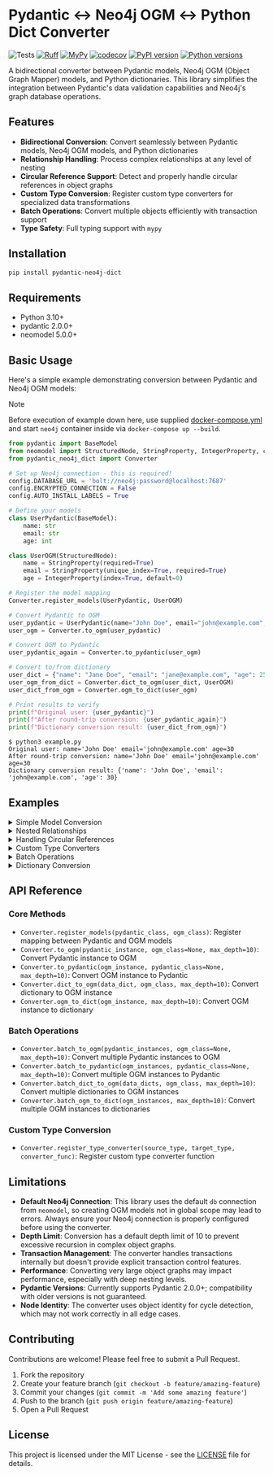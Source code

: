 # Pydantic ↔ Neo4j OGM ↔ Python Dict Converter

![Tests](https://github.com/HardMax71/pydantic-neo4j-dict/actions/workflows/python-tests.yml/badge.svg)
[![Ruff](https://github.com/HardMax71/pydantic-neo4j-dict/actions/workflows/python-tests.yml/badge.svg?branch=main&event=push&label=ruff)](https://github.com/HardMax71/pydantic-neo4j-dict/actions/workflows/python-tests.yml)
[![MyPy](https://github.com/HardMax71/pydantic-neo4j-dict/actions/workflows/python-tests.yml/badge.svg?branch=main&event=push&label=mypy)](https://github.com/HardMax71/pydantic-neo4j-dict/actions/workflows/python-tests.yml)
[![codecov](https://codecov.io/gh/HardMax71/pydantic-neo4j-dict/branch/main/graph/badge.svg)](https://codecov.io/gh/HardMax71/pydantic-neo4j-dict)
[![PyPI version](https://badge.fury.io/py/pydantic-neo4j-dict.svg)](https://badge.fury.io/py/pydantic-neo4j-dict)
[![Python versions](https://img.shields.io/pypi/pyversions/pydantic-neo4j-dict.svg)](https://pypi.org/project/pydantic-neo4j-dict/)

A bidirectional converter between Pydantic models, Neo4j OGM (Object Graph Mapper) models, and Python dictionaries. This library simplifies the integration between Pydantic's data validation capabilities and Neo4j's graph database operations.

## Features

- **Bidirectional Conversion**: Convert seamlessly between Pydantic models, Neo4j OGM models, and Python dictionaries
- **Relationship Handling**: Process complex relationships at any level of nesting
- **Circular Reference Support**: Detect and properly handle circular references in object graphs
- **Custom Type Conversion**: Register custom type converters for specialized data transformations
- **Batch Operations**: Convert multiple objects efficiently with transaction support
- **Type Safety**: Full typing support with `mypy`

## Installation

```bash
pip install pydantic-neo4j-dict
```

## Requirements

- Python 3.10+
- pydantic 2.0.0+
- neomodel 5.0.0+

## Basic Usage

Here's a simple example demonstrating conversion between Pydantic and Neo4j OGM models:

> [!NOTE]  
> Before execution of example down here, use supplied [docker-compose.yml](https://github.com/HardMax71/pydantic-neo4j-dict/blob/main/docker-compose.yml)
> and start `neo4j` container inside via `docker-compose up --build`.

```python
from pydantic import BaseModel
from neomodel import StructuredNode, StringProperty, IntegerProperty, config
from pydantic_neo4j_dict import Converter

# Set up Neo4j connection - this is required!
config.DATABASE_URL = 'bolt://neo4j:password@localhost:7687'
config.ENCRYPTED_CONNECTION = False
config.AUTO_INSTALL_LABELS = True

# Define your models
class UserPydantic(BaseModel):
    name: str
    email: str
    age: int

class UserOGM(StructuredNode):
    name = StringProperty(required=True)
    email = StringProperty(unique_index=True, required=True)
    age = IntegerProperty(index=True, default=0)

# Register the model mapping
Converter.register_models(UserPydantic, UserOGM)

# Convert Pydantic to OGM
user_pydantic = UserPydantic(name="John Doe", email="john@example.com", age=30)
user_ogm = Converter.to_ogm(user_pydantic)

# Convert OGM to Pydantic
user_pydantic_again = Converter.to_pydantic(user_ogm)

# Convert to/from dictionary
user_dict = {"name": "Jane Doe", "email": "jane@example.com", "age": 25}
user_ogm_from_dict = Converter.dict_to_ogm(user_dict, UserOGM)
user_dict_from_ogm = Converter.ogm_to_dict(user_ogm)

# Print results to verify
print(f"Original user: {user_pydantic}")
print(f"After round-trip conversion: {user_pydantic_again}")
print(f"Dictionary conversion result: {user_dict_from_ogm}")
```

``` 
$ python3 example.py
Original user: name='John Doe' email='john@example.com' age=30
After round-trip conversion: name='John Doe' email='john@example.com' age=30
Dictionary conversion result: {'name': 'John Doe', 'email': 'john@example.com', 'age': 30}
```

## Examples

<details>
<summary>Simple Model Conversion</summary>

This example demonstrates basic conversion between Pydantic models and Neo4j OGM models:

```python
from pydantic import BaseModel
from neomodel import StructuredNode, StringProperty, IntegerProperty, UniqueIdProperty, config
from pydantic_neo4j_dict import Converter

# Set up Neo4j connection - this is required!
config.DATABASE_URL = 'bolt://neo4j:password@localhost:7687'
config.ENCRYPTED_CONNECTION = False
config.AUTO_INSTALL_LABELS = True

# Define Pydantic model
class ProductPydantic(BaseModel):
    uid: str
    name: str
    price: float
    sku: str

# Define Neo4j OGM model
class ProductOGM(StructuredNode):
    uid = UniqueIdProperty()
    name = StringProperty(required=True)
    price = IntegerProperty(required=True)
    sku = StringProperty(unique_index=True, required=True)

# Register the models
Converter.register_models(ProductPydantic, ProductOGM)

# Create a Pydantic instance
product = ProductPydantic(
    uid="123e4567-e89b-12d3-a456-426614174000",
    name="Wireless Headphones",
    price=99.99,
    sku="WH-X1000"
)

# Convert to Neo4j OGM model
product_ogm = Converter.to_ogm(product)

# Save to database
# product_ogm is already saved during conversion

# Query from database
retrieved_product = ProductOGM.nodes.get(sku="WH-X1000")

# Convert back to Pydantic model
product_pydantic = Converter.to_pydantic(retrieved_product)

print(f"Product: {product_pydantic.name}, Price: {product_pydantic.price}")
```

Output:

``` 
Product: Wireless Headphones, Price: 99
```

</details>

<details>
<summary>Nested Relationships</summary>

This example shows how to handle nested relationships between models:

```python
import random
from typing import List

from neomodel import IntegerProperty, One, RelationshipFrom, RelationshipTo, StringProperty, StructuredNode, config
from pydantic import BaseModel

from pydantic_neo4j_dict import Converter

# Set up Neo4j connection - this is required!
config.DATABASE_URL = 'bolt://neo4j:password@localhost:7687'
config.ENCRYPTED_CONNECTION = False
config.AUTO_INSTALL_LABELS = True


# Define Pydantic models
class AddressPydantic(BaseModel):
    street: str
    city: str
    zip_code: str


class OrderPydantic(BaseModel):
    order_id: str
    amount: float


class CustomerPydantic(BaseModel):
    name: str
    email: str
    address: AddressPydantic
    orders: List[OrderPydantic] = []


# Define Neo4j OGM models
class AddressOGM(StructuredNode):
    street = StringProperty(required=True)
    city = StringProperty(required=True)
    zip_code = StringProperty(required=True)


class OrderOGM(StructuredNode):
    order_id = StringProperty(unique_index=True, required=True)
    amount = IntegerProperty(required=True)
    customer = RelationshipFrom('CustomerOGM', 'PLACED')


class CustomerOGM(StructuredNode):
    name = StringProperty(required=True)
    email = StringProperty(unique_index=True, required=True)
    address = RelationshipTo(AddressOGM, 'HAS_ADDRESS', One)
    orders = RelationshipTo(OrderOGM, 'PLACED')


# Register model mappings
Converter.register_models(AddressPydantic, AddressOGM)
Converter.register_models(OrderPydantic, OrderOGM)
Converter.register_models(CustomerPydantic, CustomerOGM)

# Create a customer with address and orders
email = f"jane{random.randint(1, 1000)}@example.com"
customer = CustomerPydantic(
    name="Jane Smith",
    email=email,
    address=AddressPydantic(
        street="123 Main St",
        city="New York",
        zip_code="10001"
    ),
    orders=[
        OrderPydantic(order_id="ORD-001", amount=125.50),
        OrderPydantic(order_id="ORD-002", amount=75.25)
    ]
)

# Convert to Neo4j OGM model (this will create all related nodes)
customer_ogm = Converter.to_ogm(customer)

# Retrieve and convert back
retrieved_customer = CustomerOGM.nodes.get(email=email)
customer_pydantic = Converter.to_pydantic(retrieved_customer)

print(f"Customer: {customer_pydantic.name}")
print(f"Address: {customer_pydantic.address.street}, {customer_pydantic.address.city}")
print(f"Orders: {len(customer_pydantic.orders)}")
print("Whole dict: \n", customer_pydantic.model_dump())
```

Output:
```
Customer: Jane Smith
Address: 123 Main St, New York
Orders: 2
Whole dict: 
 {'name': 'Jane Smith', 'email': 'jane672@example.com', 'orders': [{'order_id': 'ORD-002', 'amount': 75}, {'order_id': 'ORD-001', 'amount': 125}], 'address': {'street': '123 Main St', 'city': 'New York', 'zip_code': '10001'}}

```

</details>

<details>
<summary>Handling Circular References</summary>

This example demonstrates how the converter handles circular references in object graphs:

```python
from typing import List

from neomodel import (
    StructuredNode, StringProperty, RelationshipTo, config
)
from pydantic import BaseModel

from pydantic_neo4j_dict import Converter

# Set up Neo4j connection - this is required!
config.DATABASE_URL = 'bolt://neo4j:password@localhost:7687'
config.ENCRYPTED_CONNECTION = False
config.AUTO_INSTALL_LABELS = True


# Define Pydantic models with circular references
class PersonPydantic(BaseModel):
    name: str
    friends: List['PersonPydantic'] = []


# Add self-reference resolution
PersonPydantic.model_rebuild()


# Define Neo4j OGM models
class PersonOGM(StructuredNode):
    name = StringProperty(required=True, unique_index=True)
    friends = RelationshipTo('PersonOGM', 'FRIENDS_WITH')


# Register models
Converter.register_models(PersonPydantic, PersonOGM)

# Create instances with circular references
alice = PersonPydantic(name="Alice")
bob = PersonPydantic(name="Bob")
charlie = PersonPydantic(name="Charlie")

# Create circular references
alice.friends = [bob, charlie]
bob.friends = [alice, charlie]
charlie.friends = [alice, bob]

# Convert to Neo4j OGM models (handles circular references)
alice_ogm = Converter.to_ogm(alice)

# Convert back to Pydantic
alice_pydantic = Converter.to_pydantic(alice_ogm)

print(f"{alice_pydantic.name}'s friends: {[friend.name for friend in alice_pydantic.friends]}")
print(f"{alice_pydantic.friends[0].name}'s friends: {[friend.name for friend in alice_pydantic.friends[0].friends]}")
```

Output:
``` 
Alice's friends: ['Charlie', 'Bob']
Charlie's friends: ['Bob', 'Alice']
```

</details>

<details>
<summary>Custom Type Converters</summary>

This example shows how to use custom type converters for specialized data transformations:

```python
from datetime import datetime, date

from neomodel import (
    StructuredNode, StringProperty, DateProperty
)
from neomodel import (
    config
)
from pydantic import BaseModel

from pydantic_neo4j_dict import Converter

# Set up Neo4j connection - this is required!
config.DATABASE_URL = 'bolt://neo4j:password@localhost:7687'
config.ENCRYPTED_CONNECTION = False
config.AUTO_INSTALL_LABELS = True


# Define models
class EventPydantic(BaseModel):
    title: str
    event_date: datetime  # Using Python datetime


class EventOGM(StructuredNode):
    title = StringProperty(required=True)
    event_date = DateProperty(required=True)  # Neo4j uses date


# Register custom type converters
Converter.register_type_converter(
    datetime, date,  # Convert from datetime to date
    lambda dt: dt.date()  # Conversion function
)

Converter.register_type_converter(
    date, datetime,  # Convert from date to datetime
    lambda d: datetime.combine(d, datetime.min.time())  # Conversion function
)

# Register models
Converter.register_models(EventPydantic, EventOGM)

# Create a Pydantic instance with datetime
event = EventPydantic(
    title="Conference",
    event_date=datetime(2023, 10, 15, 9, 0, 0)
)

# Convert to Neo4j OGM (datetime will be converted to date)
event_ogm = Converter.to_ogm(event)

# Convert back to Pydantic (date will be converted to datetime)
event_pydantic = Converter.to_pydantic(event_ogm)

print(f"Event: {event_pydantic.title}")
print(f"Date: {event_pydantic.event_date}")
print(f"Type: {type(event_pydantic.event_date)}")
print("Whole object:\n", event_pydantic.model_dump())
```

Output:
``` 
Event: Conference
Date: 2023-10-15 09:00:00
Type: <class 'datetime.datetime'>
Whole object:
 {'title': 'Conference', 'event_date': datetime.datetime(2023, 10, 15, 9, 0)}
```

</details>

<details>
<summary>Batch Operations</summary>

This example demonstrates batch conversion of multiple objects:

```python
from neomodel import StructuredNode, StringProperty, IntegerProperty, config
from pydantic import BaseModel

from pydantic_neo4j_dict import Converter

# Set up Neo4j connection - this is required!
config.DATABASE_URL = 'bolt://neo4j:password@localhost:7687'
config.ENCRYPTED_CONNECTION = False
config.AUTO_INSTALL_LABELS = True


# Define models
class ProductPydantic(BaseModel):
    name: str
    sku: str
    price: float
    inventory: int


class ProductOGM(StructuredNode):
    name = StringProperty(required=True)
    sku = StringProperty(unique_index=True, required=True)
    price = IntegerProperty(required=True)
    inventory = IntegerProperty(default=0)


# Register models
Converter.register_models(ProductPydantic, ProductOGM)

# Create multiple Pydantic instances
products = [
    ProductPydantic(name="Laptop", sku="LT-001", price=1299.99, inventory=10),
    ProductPydantic(name="Smartphone", sku="SP-002", price=899.99, inventory=15),
    ProductPydantic(name="Headphones", sku="HP-003", price=199.99, inventory=25),
    ProductPydantic(name="Tablet", sku="TB-004", price=499.99, inventory=8),
    ProductPydantic(name="Smartwatch", sku="SW-005", price=299.99, inventory=12)
]

# Batch convert to OGM models (all in a single transaction)
product_ogms = Converter.batch_to_ogm(products)

print(f"Converted {len(product_ogms)} products to OGM models")

# Batch convert back to Pydantic models
products_pydantic = Converter.batch_to_pydantic(product_ogms)

for product in products_pydantic:
    print(product.model_dump())
```

Output:
``` 
Converted 5 products to OGM models
{'name': 'Laptop', 'sku': 'LT-001', 'price': 1299.99, 'inventory': 10}
{'name': 'Smartphone', 'sku': 'SP-002', 'price': 899.99, 'inventory': 15}
{'name': 'Headphones', 'sku': 'HP-003', 'price': 199.99, 'inventory': 25}
{'name': 'Tablet', 'sku': 'TB-004', 'price': 499.99, 'inventory': 8}
{'name': 'Smartwatch', 'sku': 'SW-005', 'price': 299.99, 'inventory': 12}
```

</details>

<details>
<summary>Dictionary Conversion</summary>

This example shows conversions between dictionaries and OGM models:

```python
from neomodel import StructuredNode, StringProperty, IntegerProperty, config, RelationshipTo

from pydantic_neo4j_dict import Converter

# Set up Neo4j connection - this is required!
config.DATABASE_URL = 'bolt://neo4j:password@localhost:7687'
config.ENCRYPTED_CONNECTION = False
config.AUTO_INSTALL_LABELS = True


# Define Neo4j OGM models
class AddressOGM(StructuredNode):
    street = StringProperty(required=True)
    city = StringProperty(required=True)
    zip_code = StringProperty(required=True)


class PersonOGM(StructuredNode):
    name = StringProperty(required=True)
    age = IntegerProperty(required=True)
    address = RelationshipTo(AddressOGM, 'LIVES_AT')


# Dictionary data with nested relationship
person_dict = {
    "name": "Alex Johnson",
    "age": 32,
    "address": {
        "street": "456 Oak Avenue",
        "city": "San Francisco",
        "zip_code": "94102"
    }
}

# Convert dictionary to OGM model
person_ogm = Converter.dict_to_ogm(person_dict, PersonOGM)

# Convert OGM model back to dictionary
person_dict_again = Converter.ogm_to_dict(person_ogm)

print(person_dict)
print(person_dict_again)
print(f"Person: {person_dict_again['name']}, Age: {person_dict_again['age']}")
print(f"Address: {person_dict_again['address']['street']}, {person_dict_again['address']['city']}")
```

Output:
``` 
{'name': 'Alex Johnson', 'age': 32, 'address': {'street': '456 Oak Avenue', 'city': 'San Francisco', 'zip_code': '94102'}}
{'name': 'Alex Johnson', 'age': 32, 'address': {'street': '456 Oak Avenue', 'city': 'San Francisco', 'zip_code': '94102'}}
Person: Alex Johnson, Age: 32
Address: 456 Oak Avenue, San Francisco
```

</details>

## API Reference

### Core Methods

- `Converter.register_models(pydantic_class, ogm_class)`: Register mapping between Pydantic and OGM models
- `Converter.to_ogm(pydantic_instance, ogm_class=None, max_depth=10)`: Convert Pydantic instance to OGM
- `Converter.to_pydantic(ogm_instance, pydantic_class=None, max_depth=10)`: Convert OGM instance to Pydantic
- `Converter.dict_to_ogm(data_dict, ogm_class, max_depth=10)`: Convert dictionary to OGM instance
- `Converter.ogm_to_dict(ogm_instance, max_depth=10)`: Convert OGM instance to dictionary

### Batch Operations

- `Converter.batch_to_ogm(pydantic_instances, ogm_class=None, max_depth=10)`: Convert multiple Pydantic instances to OGM
- `Converter.batch_to_pydantic(ogm_instances, pydantic_class=None, max_depth=10)`: Convert multiple OGM instances to Pydantic
- `Converter.batch_dict_to_ogm(data_dicts, ogm_class, max_depth=10)`: Convert multiple dictionaries to OGM instances
- `Converter.batch_ogm_to_dict(ogm_instances, max_depth=10)`: Convert multiple OGM instances to dictionaries

### Custom Type Conversion

- `Converter.register_type_converter(source_type, target_type, converter_func)`: Register custom type converter function

## Limitations

- **Default Neo4j Connection**: This library uses the default `db` connection from `neomodel`, so creating OGM models not in global scope may lead to errors. Always ensure your Neo4j connection is properly configured before using the converter.
- **Depth Limit**: Conversion has a default depth limit of 10 to prevent excessive recursion in complex object graphs.
- **Transaction Management**: The converter handles transactions internally but doesn't provide explicit transaction control features.
- **Performance**: Converting very large object graphs may impact performance, especially with deep nesting levels.
- **Pydantic Versions**: Currently supports Pydantic 2.0.0+; compatibility with older versions is not guaranteed.
- **Node Identity**: The converter uses object identity for cycle detection, which may not work correctly in all edge cases.

## Contributing

Contributions are welcome! Please feel free to submit a Pull Request.

1. Fork the repository
2. Create your feature branch (`git checkout -b feature/amazing-feature`)
3. Commit your changes (`git commit -m 'Add some amazing feature'`)
4. Push to the branch (`git push origin feature/amazing-feature`)
5. Open a Pull Request

## License

This project is licensed under the MIT License - see the [LICENSE](https://github.com/HardMax71/pydantic-neo4j-dict/blob/main/LICENSE) file for details.
